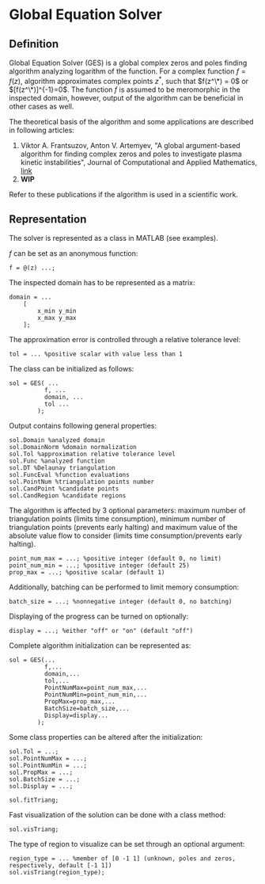# Global Equation Solver

## Definition

Global Equation Solver (GES) is a global complex zeros and poles finding algorithm analyzing logarithm of the function. For a complex function $f = f(z)$, algorithm approximates complex points $z^*$, such that $f(z^\*) = 0$ or $[f(z^\*)]^{-1}=0$. The function $f$ is assumed to be meromorphic in the inspected domain, however, output of the algorithm can be beneficial in other cases as well.

The theoretical basis of the algorithm and some applications are described in following articles:
1. Viktor A. Frantsuzov, Anton V. Artemyev, "A global argument-based algorithm for finding complex zeros and poles to investigate plasma kinetic instabilities", Journal of Computational and Applied Mathematics, [link](http://dx.doi.org/10.1016/j.cam.2024.116217)
2. **WIP**

Refer to these publications if the algorithm is used in a scientific work.

## Representation

The solver is represented as a class in MATLAB (see examples).

$f$ can be set as an anonymous function:
```
f = @(z) ...;
```

The inspected domain has to be represented as a matrix:
```
domain = ...
    [
        x_min y_min
        x_max y_max
    ];
```

The approximation error is controlled through a relative tolerance level:
```
tol = ... %positive scalar with value less than 1  
```

The class can be initialized as follows:
```
sol = GES( ...
          f, ...
          domain, ...
          tol ...
        );
```

Output contains following general properties:
```
sol.Domain %analyzed domain
sol.DomainNorm %domain normalization
sol.Tol %approximation relative tolerance level
sol.Func %analyzed function
sol.DT %Delaunay triangulation
sol.FuncEval %function evaluations
sol.PointNum %triangulation points number
sol.CandPoint %candidate points
sol.CandRegion %candidate regions
```

The algorithm is affected by 3 optional parameters: maximum number of triangulation points (limits time consumption), minimum number of triangulation points (prevents early halting) and maximum value of the absolute value flow to consider (limits time consumption/prevents early halting).
```
point_num_max = ...; %positive integer (default 0, no limit)
point_num_min = ...; %positive integer (default 25)
prop_max = ...; %positive scalar (default 1)
```

Additionally, batching can be performed to limit memory consumption:
```
batch_size = ...; %nonnegative integer (default 0, no batching)
```

Displaying of the progress can be turned on optionally:
```
display = ...; %either "off" or "on" (default "off")
```

Complete algorithm initialization can be represented as:
```
sol = GES(...
          f,...
          domain,...
          tol,...
          PointNumMax=point_num_max,...
          PointNumMin=point_num_min,...
          PropMax=prop_max,...
          BatchSize=batch_size,...
          Display=display...
        );
```

Some class properties can be altered after the initialization:
```
sol.Tol = ...;
sol.PointNumMax = ...;
sol.PointNumMin = ...;
sol.PropMax = ...;
sol.BatchSize = ...;
sol.Display = ...;

sol.fitTriang;
```

Fast visualization of the solution can be done with a class method:
```
sol.visTriang;
```

The type of region to visualize can be set through an optional argument:
```
region_type = ... %member of [0 -1 1] (unknown, poles and zeros, respectively, default [-1 1])
sol.visTriang(region_type);
```


